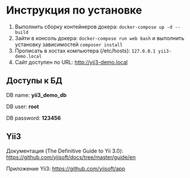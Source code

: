# Инструкция по установке

1. Выполнить сборку контейнеров докера: `docker-compose up -d --build`
2. Зайти в консоль докера: `docker-compose run web bash` и выполнить установку зависимостей `composer install`
3. Прописать в хостах компьютера (/etc/hosts): `127.0.0.1 yii3-demo.local`
4. Сайт доступен по URL:  http://yii3-demo.local

## Доступы к БД

DB name: **yii3_demo_db**

DB user: **root**

DB password: **123456**

## Yii3

Документация (The Definitive Guide to Yii 3.0): https://github.com/yiisoft/docs/tree/master/guide/en

Приложение Yii3: https://github.com/yiisoft/app

